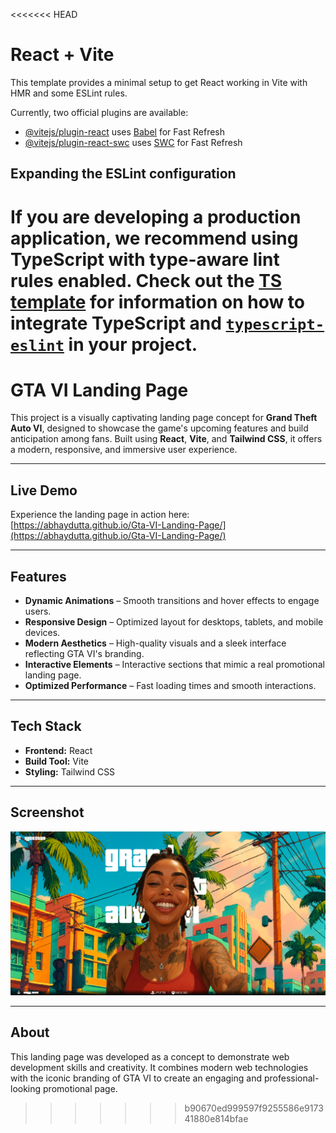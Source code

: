 <<<<<<< HEAD
# React + Vite

This template provides a minimal setup to get React working in Vite with HMR and some ESLint rules.

Currently, two official plugins are available:

- [@vitejs/plugin-react](https://github.com/vitejs/vite-plugin-react/blob/main/packages/plugin-react) uses [Babel](https://babeljs.io/) for Fast Refresh
- [@vitejs/plugin-react-swc](https://github.com/vitejs/vite-plugin-react/blob/main/packages/plugin-react-swc) uses [SWC](https://swc.rs/) for Fast Refresh

## Expanding the ESLint configuration

If you are developing a production application, we recommend using TypeScript with type-aware lint rules enabled. Check out the [TS template](https://github.com/vitejs/vite/tree/main/packages/create-vite/template-react-ts) for information on how to integrate TypeScript and [`typescript-eslint`](https://typescript-eslint.io) in your project.
=======
# GTA VI Landing Page

This project is a visually captivating landing page concept for **Grand Theft Auto VI**, designed to showcase the game's upcoming features and build anticipation among fans. Built using **React**, **Vite**, and **Tailwind CSS**, it offers a modern, responsive, and immersive user experience.

---

## Live Demo

Experience the landing page in action here:  
[https://abhaydutta.github.io/Gta-VI-Landing-Page/](https://abhaydutta.github.io/Gta-VI-Landing-Page/)

---

## Features

- **Dynamic Animations** – Smooth transitions and hover effects to engage users.  
- **Responsive Design** – Optimized layout for desktops, tablets, and mobile devices.  
- **Modern Aesthetics** – High-quality visuals and a sleek interface reflecting GTA VI's branding.  
- **Interactive Elements** – Interactive sections that mimic a real promotional landing page.  
- **Optimized Performance** – Fast loading times and smooth interactions.

---

## Tech Stack

- **Frontend:** React  
- **Build Tool:** Vite  
- **Styling:** Tailwind CSS  

---

## Screenshot


![GTA VI Landing Page Screenshot](assets/Gta%20VI%20Landing%20page.png)


---

## About

This landing page was developed as a concept to demonstrate web development skills and creativity. It combines modern web technologies with the iconic branding of GTA VI to create an engaging and professional-looking promotional page.
>>>>>>> b90670ed999597f9255586e917341880e814bfae
